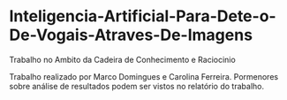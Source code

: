 # Inteligencia-Artificial-Para-Dete-o-De-Vogais-Atraves-De-Imagens
Trabalho no Ambito da Cadeira de Conhecimento e Raciocinio

Trabalho realizado por Marco Domingues e Carolina Ferreira.
Pormenores sobre análise de resultados podem ser vistos no relatório do trabalho. 
